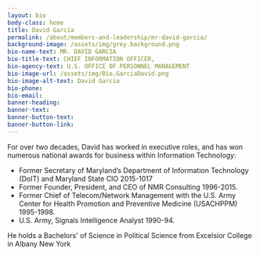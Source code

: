 ```yaml
---
layout: bio
body-class: home
title: David Garcia
permalink: /about/members-and-leadership/mr-david-garcia/
background-image: /assets/img/grey.background.png
bio-name-text: MR. DAVID GARCIA
bio-title-text: CHIEF INFORMATION OFFICER,
bio-agency-text: U.S. OFFICE OF PERSONNEL MANAGEMENT
bio-image-url: /assets/img/Bio.GarciaDavid.png
bio-image-alt-text: David Garcia
bio-phone: 
bio-email: 
banner-heading: 
banner-text: 
banner-button-text: 
banner-button-link: 
---
```


For over two decades, David has worked in executive roles, and has won numerous national awards for business within Information Technology: 

<ul>
<li>Former Secretary of Maryland’s Department of Information Technology (DoIT) and Maryland State CIO 2015-1017</li>
<li>Former Founder, President, and CEO of NMR Consulting 1996-2015.</li>
<li>Former Chief of Telecom/Network Management with the U.S. Army Center for Health Promotion and Preventive Medicine (USACHPPM) 1995-1998.</li>
<li>U.S. Army, Signals Intelligence Analyst 1990-94.</li>
</ul>

He holds a Bachelors' of Science in Political Science from Excelsior College in Albany New York


<!--Born in Los Angeles, California, November 1963. Served in U.S. Army, 1990-94. David Garcia is the Founder, President, and Past CEO of NMR Consulting. 
For more than 20 years, David Garcia has worked in executive roles in the high-tech arena. He holds a Bachelors' of Science in Political Science from Excelsior College in Albany New York.
Mr. Garcia served as the Chief of Telecom/Network Management with the U.S. Army Center for Health Promotion and Preventive Medicine, now the U.S. Army Public Health Command. 
He went on to found Network Management Resources (NMR), Inc., as a basement startup and with a vision to provide high quality networking and information technology services to the government while providing employees with a challenging and rewarding work environment. 
In 2015 he went on to serve the State of Maryland under Governor Larry Hogan as the Maryland State CIO and Secretary of the Department of Information Technology (DoIT). While serving in this position Mr. Garcia successfully aligned the DoIT to the Governor’s agenda saving the taxpayers millions through waste reduction and cost avoidance.
<br/>
<ul>
<li>	Served as the Maryland State CIO, 2015-17.</li> 
<li>	Member, Maryland Governor's Executive Council (Cabinet Secretary), 2015-17.</li>
<li>	Graduate, Defense Language Institute (Russian).</li>
<li>	Excelsior College, B.S. (Political Science).</li> 
<li>	Founder and Past President and Chief Executive Officer, NMR Consulting.</li> 
<li>	Former Member, Board of Directors, Anne Arundel Tech Council;</li>
<li>	Former Member Baltimore Hispanic Chamber of Commerce.</li>
</ul>-->

